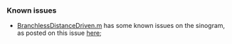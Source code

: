 ﻿
### Known issues

 - [BranchlessDistanceDriven.m](https://github.com/rodrigovimieiro/OpenCodes/blob/master/Tomography/Computed%20Tomography%20(CT)/DistanceDrive/2D/BranchlessDistanceDriven.m) has some known issues on the sinogram, as posted on this issue [here](https://github.com/rodrigovimieiro/OpenCodes/issues/1);

